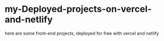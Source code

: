 # my-Deployed-projects-on-vercel-and-netlify
here are some front-end projects, deployed for free with vercel and netlify
